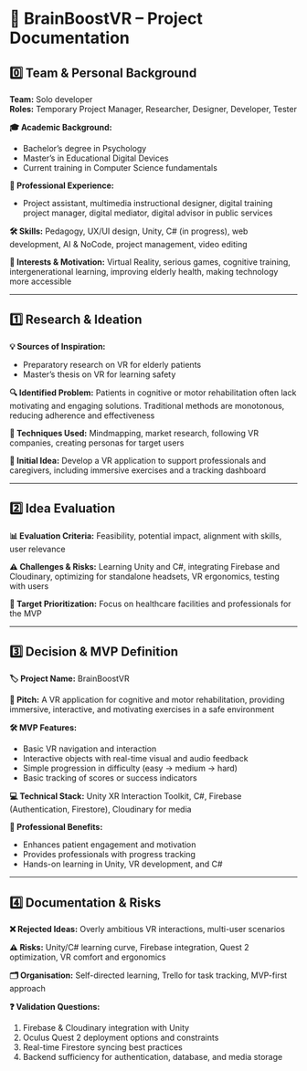 # 🧠 BrainBoostVR – Project Documentation

## 0️⃣ Team & Personal Background
**Team:** Solo developer  
**Roles:** Temporary Project Manager, Researcher, Designer, Developer, Tester  

**🎓 Academic Background:**  
- Bachelor’s degree in Psychology  
- Master’s in Educational Digital Devices  
- Current training in Computer Science fundamentals  

**💼 Professional Experience:**  
- Project assistant, multimedia instructional designer, digital training project manager, digital mediator, digital advisor in public services  

**🛠 Skills:** Pedagogy, UX/UI design, Unity, C# (in progress), web development, AI & NoCode, project management, video editing  

**🌟 Interests & Motivation:** Virtual Reality, serious games, cognitive training, intergenerational learning, improving elderly health, making technology more accessible  

---

## 1️⃣ Research & Ideation
**💡 Sources of Inspiration:**  
- Preparatory research on VR for elderly patients  
- Master’s thesis on VR for learning safety  

**🔍 Identified Problem:** Patients in cognitive or motor rehabilitation often lack motivating and engaging solutions. Traditional methods are monotonous, reducing adherence and effectiveness  

**📝 Techniques Used:** Mindmapping, market research, following VR companies, creating personas for target users  

**💭 Initial Idea:** Develop a VR application to support professionals and caregivers, including immersive exercises and a tracking dashboard  

---

## 2️⃣ Idea Evaluation
**📊 Evaluation Criteria:** Feasibility, potential impact, alignment with skills, user relevance  

**⚠️ Challenges & Risks:** Learning Unity and C#, integrating Firebase and Cloudinary, optimizing for standalone headsets, VR ergonomics, testing with users  

**🎯 Target Prioritization:** Focus on healthcare facilities and professionals for the MVP  

---

## 3️⃣ Decision & MVP Definition
**🏷 Project Name:** BrainBoostVR  

**📣 Pitch:** A VR application for cognitive and motor rehabilitation, providing immersive, interactive, and motivating exercises in a safe environment  

**🛠 MVP Features:**  
- Basic VR navigation and interaction  
- Interactive objects with real-time visual and audio feedback  
- Simple progression in difficulty (easy → medium → hard)  
- Basic tracking of scores or success indicators  

**💻 Technical Stack:** Unity XR Interaction Toolkit, C#, Firebase (Authentication, Firestore), Cloudinary for media  

**🎯 Professional Benefits:**  
- Enhances patient engagement and motivation  
- Provides professionals with progress tracking  
- Hands-on learning in Unity, VR development, and C#  

---

## 4️⃣ Documentation & Risks
**❌ Rejected Ideas:** Overly ambitious VR interactions, multi-user scenarios  

**⚠️ Risks:** Unity/C# learning curve, Firebase integration, Quest 2 optimization, VR comfort and ergonomics  

**🗂 Organisation:** Self-directed learning, Trello for task tracking, MVP-first approach  

**❓ Validation Questions:**  
1. Firebase & Cloudinary integration with Unity  
2. Oculus Quest 2 deployment options and constraints  
3. Real-time Firestore syncing best practices  
4. Backend sufficiency for authentication, database, and media storage
